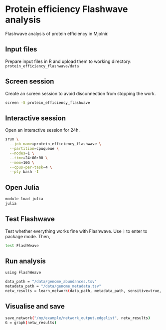 # Protein efficiency Flashwave analysis

Flashwave analysis of protein efficiency in Mjolnir.

## Input files

Prepare input files in R and upload them to working directory: `protein_efficiency_flashwave/data`

## Screen session

Create an screen session to avoid disconnection from stopping the work.

```sh
screen -S protein_efficiency_flashwave
```

## Interactive session

Open an interactive session for 24h.

```sh
srun \
  --job-name=protein_efficiency_flashwave \
  --partition=cpuqueue \
  --nodes=1 \
  --time=24:00:00 \
  --mem=16G \
  --cpus-per-task=4 \
  --pty bash -I
```

## Open Julia

```sh
module load julia
julia
```

## Test Flashwave

Test whether everything works fine with Flashwave. Use `]` to enter to package mode. Then,

```sh
test FlashWeave
```

## Run analysis

```sh
using FlashWeave

data_path = "/data/genome_abundances.tsv"
metadata_path = "/data/genome_metadata.tsv"
netw_results = learn_network(data_path, metadata_path, sensitive=true, heterogeneous=false)
```

## Visualise and save

```sh
save_network("/my/example/network_output.edgelist", netw_results)
G = graph(netw_results)
```
